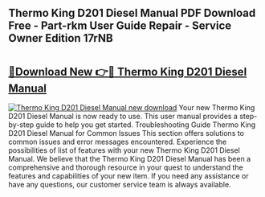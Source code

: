 ## Thermo King D201 Diesel Manual PDF Download Free - Part-rkm User Guide Repair - Service Owner Edition 17rNB

# <h2><a href="http://bc69688.oget.top/?id=Thermo+King+D201+Diesel+Manual">🔗Download New 👉🔴 Thermo King D201 Diesel Manual</a></h2>

[![Thermo King D201 Diesel Manual new download](https://i.imgur.com/5g1atiW.png)](http://bc69688.oget.top/?id=Thermo+King+D201+Diesel+Manual)
Your new Thermo King D201 Diesel Manual is now ready to use. This user manual provides a step-by-step guide to help you get started. Troubleshooting Guide Thermo King D201 Diesel Manual for Common Issues This section offers solutions to common issues and error messages encountered. Experience the possibilities of list of features with your new Thermo King D201 Diesel Manual. We believe that the Thermo King D201 Diesel Manual has been a comprehensive and thorough resource in your quest to understand the features and capabilities of your new item. If you need any assistance or have any questions, our customer service team is always available.
